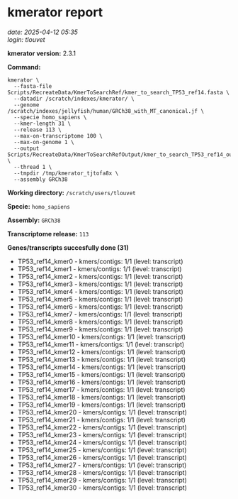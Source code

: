 # kmerator report
*date: 2025-04-12 05:35*  
*login: tlouvet*

**kmerator version:** 2.3.1

**Command:**

```
kmerator \
  --fasta-file Scripts/RecreateData/KmerToSearchRef/kmer_to_search_TP53_ref14.fasta \
  --datadir /scratch/indexes/kmerator/ \
  --genome /scratch/indexes/jellyfish/human/GRCh38_with_MT_canonical.jf \
  --specie homo_sapiens \
  --kmer-length 31 \
  --release 113 \
  --max-on-transcriptome 100 \
  --max-on-genome 1 \
  --output Scripts/RecreateData/KmerToSearchRefOutput/kmer_to_search_TP53_ref14_output \
  --thread 1 \
  --tmpdir /tmp/kmerator_tjtofa8x \
  --assembly GRCh38
```

**Working directory:** `/scratch/users/tlouvet`

**Specie:** `homo_sapiens`

**Assembly:** `GRCh38`

**Transcriptome release:** `113`

**Genes/transcripts succesfully done (31)**

- TP53_ref14_kmer0 - kmers/contigs: 1/1 (level: transcript)
- TP53_ref14_kmer1 - kmers/contigs: 1/1 (level: transcript)
- TP53_ref14_kmer2 - kmers/contigs: 1/1 (level: transcript)
- TP53_ref14_kmer3 - kmers/contigs: 1/1 (level: transcript)
- TP53_ref14_kmer4 - kmers/contigs: 1/1 (level: transcript)
- TP53_ref14_kmer5 - kmers/contigs: 1/1 (level: transcript)
- TP53_ref14_kmer6 - kmers/contigs: 1/1 (level: transcript)
- TP53_ref14_kmer7 - kmers/contigs: 1/1 (level: transcript)
- TP53_ref14_kmer8 - kmers/contigs: 1/1 (level: transcript)
- TP53_ref14_kmer9 - kmers/contigs: 1/1 (level: transcript)
- TP53_ref14_kmer10 - kmers/contigs: 1/1 (level: transcript)
- TP53_ref14_kmer11 - kmers/contigs: 1/1 (level: transcript)
- TP53_ref14_kmer12 - kmers/contigs: 1/1 (level: transcript)
- TP53_ref14_kmer13 - kmers/contigs: 1/1 (level: transcript)
- TP53_ref14_kmer14 - kmers/contigs: 1/1 (level: transcript)
- TP53_ref14_kmer15 - kmers/contigs: 1/1 (level: transcript)
- TP53_ref14_kmer16 - kmers/contigs: 1/1 (level: transcript)
- TP53_ref14_kmer17 - kmers/contigs: 1/1 (level: transcript)
- TP53_ref14_kmer18 - kmers/contigs: 1/1 (level: transcript)
- TP53_ref14_kmer19 - kmers/contigs: 1/1 (level: transcript)
- TP53_ref14_kmer20 - kmers/contigs: 1/1 (level: transcript)
- TP53_ref14_kmer21 - kmers/contigs: 1/1 (level: transcript)
- TP53_ref14_kmer22 - kmers/contigs: 1/1 (level: transcript)
- TP53_ref14_kmer23 - kmers/contigs: 1/1 (level: transcript)
- TP53_ref14_kmer24 - kmers/contigs: 1/1 (level: transcript)
- TP53_ref14_kmer25 - kmers/contigs: 1/1 (level: transcript)
- TP53_ref14_kmer26 - kmers/contigs: 1/1 (level: transcript)
- TP53_ref14_kmer27 - kmers/contigs: 1/1 (level: transcript)
- TP53_ref14_kmer28 - kmers/contigs: 1/1 (level: transcript)
- TP53_ref14_kmer29 - kmers/contigs: 1/1 (level: transcript)
- TP53_ref14_kmer30 - kmers/contigs: 1/1 (level: transcript)

